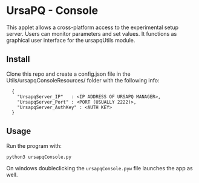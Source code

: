 UrsaPQ - Console
======

This applet allows a cross-platform access to the experimental setup server. Users can monitor parameters and set values. 
It functions as graphical user interface for the ursapqUtils module.

## Install
Clone this repo and create a config.json file in the Utils/ursapqConsoleResources/ folder with the following info:
```
  {
    "UrsapqServer_IP"   : <IP ADDRESS OF URSAPQ MANAGER>,
    "UrsapqServer_Port" : <PORT (USUALLY 2222)>,
    "UrsapqServer_AuthKey" : <AUTH KEY>
  }
```

## Usage
Run the program with:

`python3 ursapqConsole.py`

On windows doubleclicking the `ursapqConsole.pyw` file launches the app as well.
